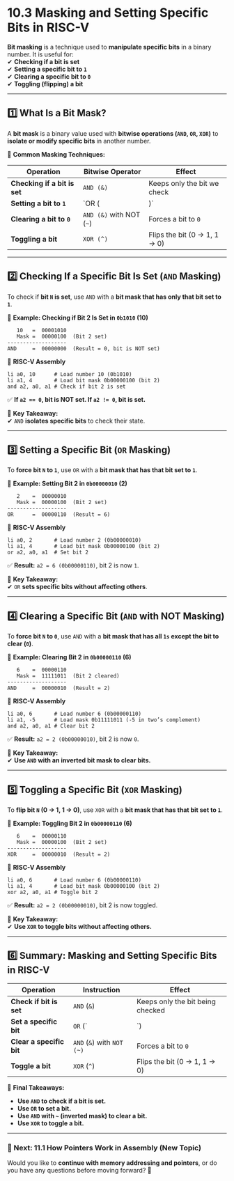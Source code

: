 # **10.3 Masking and Setting Specific Bits in RISC-V**

**Bit masking** is a technique used to **manipulate specific bits** in a binary number. It is useful for:  
✔ **Checking if a bit is set**  
✔ **Setting a specific bit to `1`**  
✔ **Clearing a specific bit to `0`**  
✔ **Toggling (flipping) a bit**

---

## **1️⃣ What Is a Bit Mask?**

A **bit mask** is a binary value used with **bitwise operations (`AND`, `OR`, `XOR`)** to **isolate or modify specific bits** in another number.

📌 **Common Masking Techniques:**

|**Operation**|**Bitwise Operator**|**Effect**|
|---|---|---|
|**Checking if a bit is set**|`AND (&)`|Keeps only the bit we check|
|**Setting a bit to `1`**|`OR (|)`|
|**Clearing a bit to `0`**|`AND (&)` with NOT (`~`)|Forces a bit to `0`|
|**Toggling a bit**|`XOR (^)`|Flips the bit (0 → 1, 1 → 0)|

---

## **2️⃣ Checking If a Specific Bit Is Set (`AND` Masking)**

To check if **bit `N` is set**, use `AND` with a **bit mask that has only that bit set to `1`**.

📌 **Example: Checking if Bit 2 Is Set in `0b1010` (10)**

```
   10   =  00001010
   Mask =  00000100  (Bit 2 set)
-------------------
AND     =  00000000  (Result = 0, bit is NOT set)
```

📌 **RISC-V Assembly**

```assembly
li a0, 10      # Load number 10 (0b1010)
li a1, 4       # Load bit mask 0b00000100 (bit 2)
and a2, a0, a1 # Check if bit 2 is set
```

✅ **If `a2 == 0`, bit is NOT set. If `a2 != 0`, bit is set.**

📌 **Key Takeaway:**  
✔ `AND` **isolates specific bits** to check their state.

---

## **3️⃣ Setting a Specific Bit (`OR` Masking)**

To **force bit `N` to `1`**, use `OR` with a **bit mask that has that bit set to `1`**.

📌 **Example: Setting Bit 2 in `0b00000010` (2)**

```
   2    =  00000010
   Mask =  00000100  (Bit 2 set)
-------------------
OR      =  00000110  (Result = 6)
```

📌 **RISC-V Assembly**

```assembly
li a0, 2       # Load number 2 (0b00000010)
li a1, 4       # Load bit mask 0b00000100 (bit 2)
or a2, a0, a1  # Set bit 2
```

✅ **Result:** `a2 = 6 (0b00000110)`, bit 2 is now `1`.

📌 **Key Takeaway:**  
✔ `OR` **sets specific bits without affecting others**.

---

## **4️⃣ Clearing a Specific Bit (`AND` with NOT Masking)**

To **force bit `N` to `0`**, use `AND` with a **bit mask that has all `1s` except the bit to clear (`0`)**.

📌 **Example: Clearing Bit 2 in `0b00000110` (6)**

```
   6    =  00000110
   Mask =  11111011  (Bit 2 cleared)
-------------------
AND     =  00000010  (Result = 2)
```

📌 **RISC-V Assembly**

```assembly
li a0, 6       # Load number 6 (0b00000110)
li a1, -5      # Load mask 0b11111011 (-5 in two’s complement)
and a2, a0, a1 # Clear bit 2
```

✅ **Result:** `a2 = 2 (0b00000010)`, bit 2 is now `0`.

📌 **Key Takeaway:**  
✔ **Use `AND` with an inverted bit mask to clear bits.**

---

## **5️⃣ Toggling a Specific Bit (`XOR` Masking)**

To **flip bit `N` (0 → 1, 1 → 0)**, use `XOR` with a **bit mask that has that bit set to `1`**.

📌 **Example: Toggling Bit 2 in `0b00000110` (6)**

```
   6    =  00000110
   Mask =  00000100  (Bit 2 set)
-------------------
XOR     =  00000010  (Result = 2)
```

📌 **RISC-V Assembly**

```assembly
li a0, 6       # Load number 6 (0b00000110)
li a1, 4       # Load bit mask 0b00000100 (bit 2)
xor a2, a0, a1 # Toggle bit 2
```

✅ **Result:** `a2 = 2 (0b00000010)`, bit 2 is now toggled.

📌 **Key Takeaway:**  
✔ **Use `XOR` to toggle bits without affecting others.**

---

## **6️⃣ Summary: Masking and Setting Specific Bits in RISC-V**

|**Operation**|**Instruction**|**Effect**|
|---|---|---|
|**Check if bit is set**|`AND` (`&`)|Keeps only the bit being checked|
|**Set a specific bit**|`OR` (`|`)|
|**Clear a specific bit**|`AND` (`&`) with `NOT (~)`|Forces a bit to `0`|
|**Toggle a bit**|`XOR` (`^`)|Flips the bit (0 → 1, 1 → 0)|

📌 **Final Takeaways:**

- **Use `AND` to check if a bit is set.**
- **Use `OR` to set a bit.**
- **Use `AND` with `~` (inverted mask) to clear a bit.**
- **Use `XOR` to toggle a bit.**

---

### **📌 Next: 11.1 How Pointers Work in Assembly (New Topic)**

Would you like to **continue with memory addressing and pointers**, or do you have any questions before moving forward? 🚀